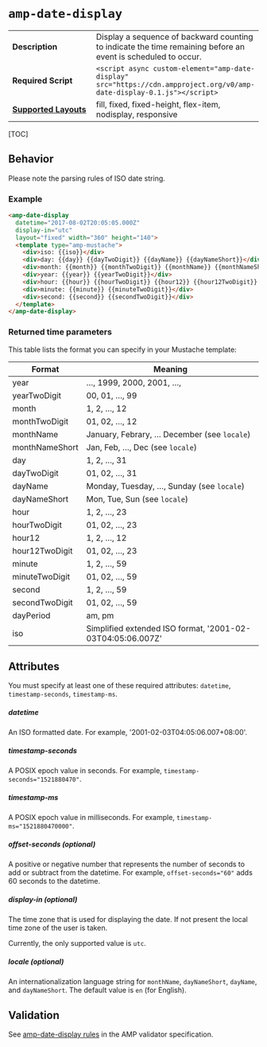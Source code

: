 <!--
Copyright 2017 The AMP HTML Authors. All Rights Reserved.

Licensed under the Apache License, Version 2.0 (the "License");
you may not use this file except in compliance with the License.
You may obtain a copy of the License at

      http://www.apache.org/licenses/LICENSE-2.0

Unless required by applicable law or agreed to in writing, software
distributed under the License is distributed on an "AS-IS" BASIS,
WITHOUT WARRANTIES OR CONDITIONS OF ANY KIND, either express or implied.
See the License for the specific language governing permissions and
limitations under the License.
-->

# <a name="`amp-date-display`"></a> `amp-date-display`

<table>
  <tr>
    <td width="40%"><strong>Description</strong></td>
    <td>Display a sequence of backward counting to indicate the time remaining before an event is scheduled to occur.</td>
  </tr>
  <tr>
    <td><strong>Required Script</strong></td>
    <td><code>&lt;script async custom-element="amp-date-display" src="https://cdn.ampproject.org/v0/amp-date-display-0.1.js">&lt;/script></code></td>
  </tr>
  <tr>
    <td><strong><a href="https://www.ampproject.org/docs/guides/responsive/control_layout.html">Supported Layouts</a></strong></td>
    <td>fill, fixed, fixed-height, flex-item, nodisplay, responsive</td>
  </tr>
</table>

[TOC]

## Behavior

Please note the parsing rules of ISO date string.

### Example

```html
<amp-date-display
  datetime="2017-08-02T20:05:05.000Z"
  display-in="utc"
  layout="fixed" width="360" height="140">
  <template type="amp-mustache">
    <div>iso: {{iso}}</div>
    <div>day: {{day}} {{dayTwoDigit}} {{dayName}} {{dayNameShort}}</div>
    <div>month: {{month}} {{monthTwoDigit}} {{monthName}} {{monthNameShort}</div>
    <div>year: {{year}} {{yearTwoDigit}}</div>
    <div>hour: {{hour}} {{hourTwoDigit}} {{hour12}} {{hour12TwoDigit}} {{dayPeriod}}</div>
    <div>minute: {{minute}} {{minuteTwoDigit}}</div>
    <div>second: {{second}} {{secondTwoDigit}}</div>
  </template>
</amp-date-display>
```


### Returned time parameters

This table lists the format you can specify in your Mustache template:

Format | Meaning
-- | --
year | …, 1999, 2000, 2001, …,
yearTwoDigit | 00, 01, …, 99
month | 1, 2, …, 12
monthTwoDigit | 01, 02, …, 12
monthName | January, Febrary, … December (see `locale`)
monthNameShort | Jan, Feb, …, Dec (see `locale`)
day | 1, 2, …, 31
dayTwoDigit | 01, 02, …, 31
dayName | Monday, Tuesday, …, Sunday (see `locale`)
dayNameShort | Mon, Tue, Sun (see `locale`)
hour | 1, 2, …, 23
hourTwoDigit | 01, 02, …, 23
hour12 | 1, 2, …, 12
hour12TwoDigit | 01, 02, …, 23
minute | 1, 2, …, 59
minuteTwoDigit | 01, 02, …, 59
second | 1, 2, …, 59
secondTwoDigit | 01, 02, …, 59
dayPeriod | am, pm
iso | Simplified extended ISO format, '2001-02-03T04:05:06.007Z'

## Attributes

You must specify at least one of these required attributes: `datetime`, `timestamp-seconds`, `timestamp-ms`.

##### datetime

An ISO formatted date. For example, '2001-02-03T04:05:06.007+08:00'.

##### timestamp-seconds

A POSIX epoch value in seconds. For example, `timestamp-seconds="1521880470"`.

##### timestamp-ms

A POSIX epoch value in milliseconds. For example, `timestamp-ms="1521880470000"`.

##### offset-seconds (optional)

A positive or negative number that represents the number of seconds to add or subtract from the datetime. For example, `offset-seconds="60"` adds 60 seconds to the datetime.

##### display-in (optional)

The time zone that is used for displaying the date. If not present the local time zone of the user is taken.

Currently, the only supported value is `utc`.

##### locale (optional)

An internationalization language string for `monthName`, `dayNameShort`, `dayName`, and `dayNameShort`. The default value is `en` (for English).

## Validation
See [amp-date-display rules](https://github.com/ampproject/amphtml/blob/master/extensions/amp-date-display/validator-amp-date-display.protoascii) in the AMP validator specification.